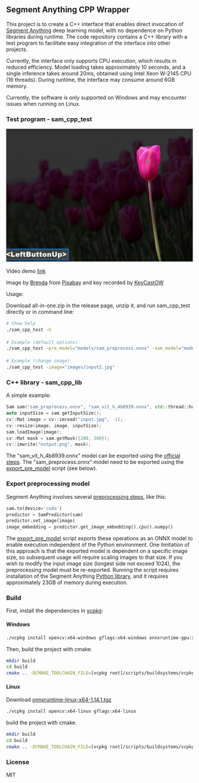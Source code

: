 ## Segment Anything CPP Wrapper

This project is to create a C++ interface that enables direct invocation of [Segment Anything](https://github.com/facebookresearch/segment-anything) deep learning model, with no dependence on Python libraries during runtime. The code repository contains a C++ library with a test program to facilitate easy integration of the interface into other projects.

Currently, the interface only supports CPU execution, which results in reduced efficiency. Model loading takes approximately 10 seconds, and a single inference takes around 20ms, obtained using Intel Xeon W-2145 CPU (16 threads). During runtime, the interface may consume around 6GB memory.

Currently, the software is only supported on Windows and may encounter issues when running on Linux.

### Test program - sam_cpp_test
![](demo.jpg)

Video demo [link](https://youtu.be/6NyobtZoPKc)

Image by <a href="https://pixabay.com/users/brenda2102-30343687/?utm_source=link-attribution&amp;utm_medium=referral&amp;utm_campaign=image&amp;utm_content=7918031">Brenda</a> from <a href="https://pixabay.com//?utm_source=link-attribution&amp;utm_medium=referral&amp;utm_campaign=image&amp;utm_content=7918031">Pixabay</a> and key recorded by [KeyCastOW](https://github.com/brookhong/KeyCastOW)

Usage:

Download all-in-one.zip in the release page, unzip it, and run sam_cpp_test directly or in command line:

```bash
# Show help
./sam_cpp_test -h

# Example (default options)
./sam_cpp_test -pre_model="models/sam_preprocess.onnx" -sam_model="models/sam_vit_h_4b8939.onnx" -image="images/input.jpg"

# Example (change image)
./sam_cpp_test -image="images/input2.jpg"
```

### C++ library - sam_cpp_lib

A simple example:

```cpp
Sam sam("sam_preprocess.onnx", "sam_vit_h_4b8939.onnx", std::thread::hardware_concurrency());
auto inputSize = sam.getInputSize();
cv::Mat image = cv::imread("input.jpg", -1);
cv::resize(image, image, inputSize);
sam.loadImage(image);
cv::Mat mask = sam.getMask({200, 300});
cv::imwrite("output.png", mask);
```

The "sam_vit_h_4b8939.onnx" model can be exported using the [official steps](https://github.com/facebookresearch/segment-anything#onnx-export). The "sam_preprocess.onnx" model need to be exported using the [export_pre_model](export_pre_model.py) script (see below).

### Export preprocessing model

Segment Anything involves several [preprocessing steps](https://github.com/facebookresearch/segment-anything/blob/main/notebooks/onnx_model_example.ipynb), like this:

```Python
sam.to(device='cuda')
predictor = SamPredictor(sam)
predictor.set_image(image)
image_embedding = predictor.get_image_embedding().cpu().numpy()
```

The [export_pre_model](export_pre_model.py) script exports these operations as an ONNX model to enable execution independent of the Python environment. One limitation of this approach is that the exported model is dependent on a specific image size, so subsequent usage will require scaling images to that size. If you wish to modify the input image size (longest side not exceed 1024), the preprocessing model must be re-exported. Running the script requires installation of the Segment Anything [Python library](https://github.com/facebookresearch/segment-anything#getting-started), and it requires approximately 23GB of memory during execution.

### Build

First, install the dependencies in [vcpkg](https://vcpkg.io):

#### Windows

```bash
./vcpkg install opencv:x64-windows gflags:x64-windows onnxruntime-gpu:x64-windows
```

Then, build the project with cmake.
```bash
mkdir build
cd build
cmake .. -DCMAKE_TOOLCHAIN_FILE=[vcpkg root]/scripts/buildsystems/vcpkg.cmake
```

#### Linux

Download [onnxruntime-linux-x64-1.14.1.tgz](https://github.com/microsoft/onnxruntime/releases/download/v1.14.1/onnxruntime-linux-x64-1.14.1.tgz)

```bash
./vcpkg install opencv:x64-linux gflags:x64-linux
```

build the project with cmake.

```bash
mkdir build
cd build
cmake .. -DCMAKE_TOOLCHAIN_FILE=[vcpkg root]/scripts/buildsystems/vcpkg.cmake -DONNXRUNTIME_ROOT_DIR=[onnxruntime-linux-x64-1.14.1 root]
```

### License

MIT
